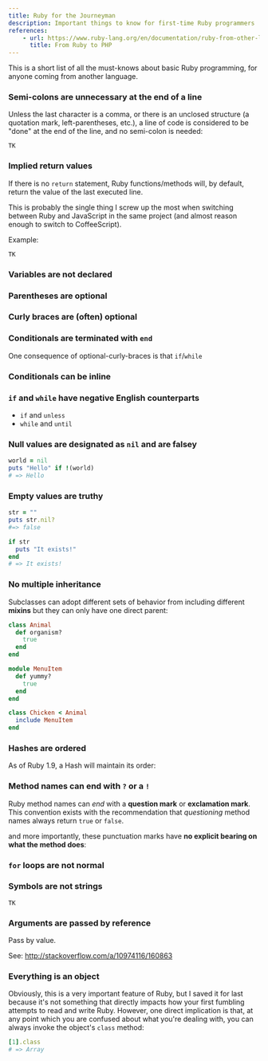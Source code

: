 ```yaml
---
title: Ruby for the Journeyman
description: Important things to know for first-time Ruby programmers
references:
    - url: https://www.ruby-lang.org/en/documentation/ruby-from-other-languages/to-ruby-from-php/
      title: From Ruby to PHP
---
```


This is a short list of all the must-knows about basic Ruby programming, for anyone coming from another language.


### Semi-colons are unnecessary at the end of a line

Unless the last character is a comma, or there is an unclosed structure (a quotation mark, left-parentheses, etc.), a line of code is considered to be "done" at the end of the line, and no semi-colon is needed:

    TK

### Implied return values

If there is no `return` statement, Ruby functions/methods will, by default, return the value of the last executed line.

This is probably the single thing I screw up the most when switching between Ruby and JavaScript in the same project (and almost reason enough to switch to CoffeeScript).

Example:

    TK


### Variables are not declared


### Parentheses are optional

### Curly braces are (often) optional

### Conditionals are terminated with `end`

One consequence of optional-curly-braces is that `if`/`while`

### Conditionals can be inline


### `if` and `while` have negative English counterparts

- `if` and `unless`
- `while` and `until`


### Null values are designated as `nil` and are falsey

~~~ruby
world = nil
puts "Hello" if !(world)
# => Hello
~~~

### Empty values are truthy

~~~ruby
str = ""
puts str.nil?
#=> false

if str
  puts "It exists!"
end
# => It exists!    
~~~

### No multiple inheritance

Subclasses can adopt different sets of behavior from including different __mixins__ but they can only have one direct parent:

~~~ruby
class Animal
  def organism?
    true
  end
end

module MenuItem
  def yummy?
    true
  end
end

class Chicken < Animal
  include MenuItem
end
~~~



### Hashes are ordered
As of Ruby 1.9, a Hash will maintain its order:

### Method names can end with `?` or a `!`

Ruby method names can *end* with a __question mark__ or __exclamation mark__. This convention exists with the recommendation that *questioning* method names always return `true` or `false`.

 and more importantly, these punctuation marks have __no explicit bearing on what the method does__:






### `for` loops are not normal


### Symbols are not strings

    TK


### Arguments are passed by reference

Pass by value.



See: http://stackoverflow.com/a/10974116/160863



### Everything is an object

Obviously, this is a very important feature of Ruby, but I saved it for last because it's not something that directly impacts how your first fumbling attempts to read and write Ruby. However, one direct implication is that, at any point which you are confused about what you're dealing with, you can always invoke the object's `class` method:

~~~ruby
[1].class
# => Array



~~~